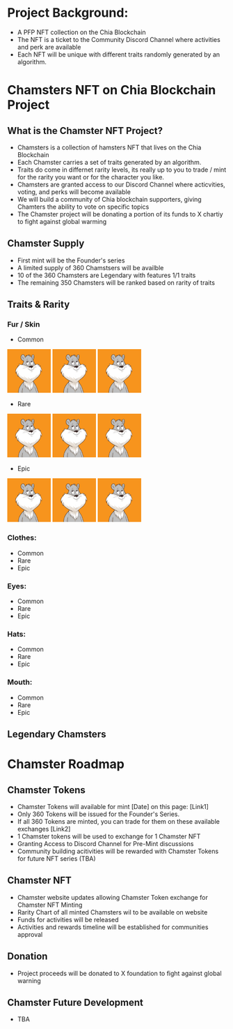# **Project Background:** 
- A PFP NFT collection on the Chia Blockchain 
- The NFT is a ticket to the Community Discord Channel where activities and perk are available
- Each NFT will be unique with different traits randomly generated by an algorithm.

# **Chamsters NFT on Chia Blockchain Project**
## **What is the Chamster NFT Project?**
- Chamsters is a collection of hamsters NFT that lives on the Chia Blockchain
- Each Chamster carries a set of traits generated by an algorithm. 
- Traits do come in differnet rarity levels, its really up to you to trade / mint for the rarity you want or for the character  you like.
- Chamsters are granted access to our Discord Channel where acticvities, voting, and perks will become available 
- We will build a community of Chia blockchain supporters, giving Chamters the ability to vote on specific topics   
- The Chamster project will be donating a portion of its funds to X chartiy to fight against global warming

## **Chamster Supply** 
- First mint will be the Founder's series
- A limited supply of 360 Chamstsers will be availble 
- 10 of the 360 Chamsters are Legendary with features 1/1 traits
- The remaining 350 Chamsters will be ranked based on rarity of traits      

## **Traits & Rarity**
### Fur / Skin
- Common

<img src="Assets/Base_1.png" alt="Base" style="height: 100px; width:100px;"/>
<img src="Assets/Base_1.png" alt="Base" style="height: 100px; width:100px;"/>
<img src="Assets/Base_1.png" alt="Base" style="height: 100px; width:100px;"/>

- Rare

<img src="Assets/Base_1.png" alt="Base" style="height: 100px; width:100px;"/>
<img src="Assets/Base_1.png" alt="Base" style="height: 100px; width:100px;"/>
<img src="Assets/Base_1.png" alt="Base" style="height: 100px; width:100px;"/>

- Epic

<img src="Assets/Base_1.png" alt="Base" style="height: 100px; width:100px;"/>
<img src="Assets/Base_1.png" alt="Base" style="height: 100px; width:100px;"/>
<img src="Assets/Base_1.png" alt="Base" style="height: 100px; width:100px;"/>

### Clothes:
- Common
- Rare
- Epic
### Eyes:
- Common
- Rare
- Epic
### Hats:
- Common
- Rare
- Epic
### Mouth:
- Common
- Rare
- Epic

## **Legendary Chamsters**




# **Chamster Roadmap**

## **Chamster Tokens**
- Chamster Tokens will available for mint [Date] on this page: [Link1]
- Only 360 Tokens will be issued for the Founder's Series.
- If all 360 Tokens are minted, you can trade for them on these available exchanges [Link2]  
- 1 Chamster tokens will be used to exchange for 1 Chamster NFT 
- Granting Access to Discord Channel for Pre-Mint discussions
- Community building acitivities will be rewarded with Chamster Tokens for future NFT series (TBA)  
## **Chamster NFT**
- Chamster website updates allowing Chamster Token exchange for Chamster NFT Minting   
- Rarity Chart of all minted Chamsters wil to be available on website 
- Funds for activities will be released
- Activities and rewards timeline will be established for communities approval  
## **Donation**
- Project proceeds will be donated to X foundation to fight against global warning     

## **Chamster Future Development**
- TBA
